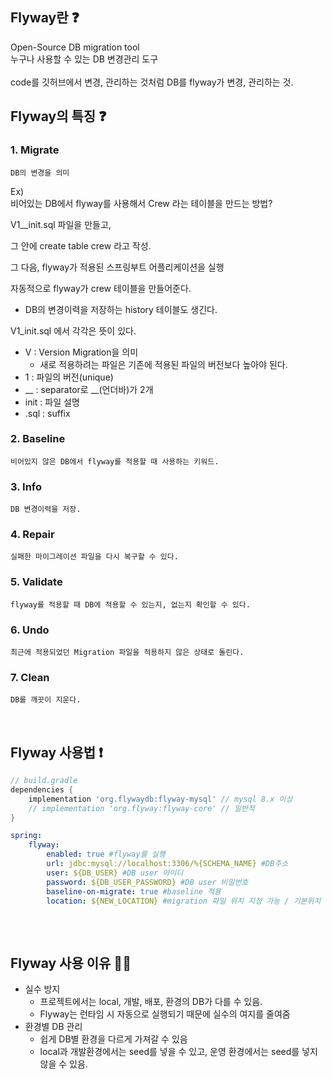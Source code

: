## Flyway란 ❓
Open-Source DB migration tool<br>
누구나 사용할 수 있는 DB 변경관리 도구
<br><br>
code를 깃허브에서 변경, 관리하는 것처럼 DB를 flyway가 변경, 관리하는 것.

## Flyway의 특징 ❓
### 1. Migrate
    DB의 변경을 의미
Ex) <br>
비어있는 DB에서 flyway를 사용해서 Crew 라는 테이블을 만드는 방법?

V1__init.sql 파일을 만들고,

그 안에 create table crew 라고 작성.

그 다음, flyway가 적용된 스프링부트 어플리케이션을 실행

자동적으로 flyway가 crew 테이블을 만들어준다.

* DB의 변경이력을 저장하는 history 테이블도 생긴다.

V1_init.sql 에서 각각은 뜻이 있다.

- V : Version Migration을 의미
    - 새로 적용하려는 파일은 기존에 적용된 파일의 버전보다 높아야 된다.
- 1 : 파일의 버전(unique)
- __ : separator로 __(언더바)가 2개
- init : 파일 설명
- .sql : suffix

### 2. **Baseline**
    
    비어있지 않은 DB에서 flyway를 적용할 때 사용하는 키워드.
    
### 3. **Info**
    
    DB 변경이력을 저장.
    
### 4. **Repair**
    
    실패한 마이그레이션 파일을 다시 복구할 수 있다.
    
### 5. **Validate**
    
    flyway를 적용할 때 DB에 적용할 수 있는지, 없는지 확인할 수 있다.
    
### 6. **Undo**
    
    최근에 적용되었던 Migration 파일을 적용하지 않은 상태로 돌린다.
    
### 7. **Clean**
    
    DB를 깨끗이 지운다.
<br>

## Flyway 사용법 ❗
```gradle
// build.gradle
dependencies {
	implementation 'org.flywaydb:flyway-mysql' // mysql 8.x 이상
	// implementation 'org.flyway:flyway-core' // 일반적
}
```

```yml
spring:
	flyway:
		enabled: true #flyway를 실행
		url: jdbc:mysql://localhost:3306/%{SCHEMA_NAME} #DB주소
		user: ${DB_USER} #DB user 아이디
		password: ${DB_USER_PASSWORD} #DB user 비밀번호
		baseline-on-migrate: true #baseline 적용
		location: ${NEW_LOCATION} #migration 파일 위치 지정 가능 / 기본위치 : classpath:db/migration
		
```
<br>

## Flyway 사용 이유 ✍🏻
- 실수 방지
    - 프로젝트에서는 local, 개발, 배포, 환경의 DB가 다를 수 있음.
    - Flyway는 런타임 시 자동으로 실행되기 때문에 실수의 여지를 줄여줌
- 환경별 DB 관리
    - 쉽게 DB별 환경을 다르게 가져갈 수 있음
    - local과 개발환경에서는 seed를 넣을 수 있고, 운영 환경에서는 seed를 넣지 않을 수 있음.